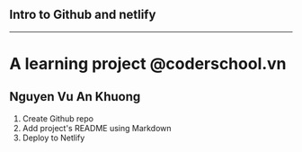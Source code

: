 ## Intro to Github and netlify

---

# A learning project @coderschool.vn

## Nguyen Vu An Khuong

1. Create Github repo
2. Add project's README using Markdown
3. Deploy to Netlify
